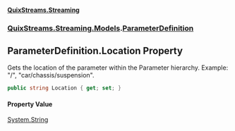 #### [QuixStreams.Streaming](index.md 'index')
### [QuixStreams.Streaming.Models](QuixStreams.Streaming.Models.md 'QuixStreams.Streaming.Models').[ParameterDefinition](ParameterDefinition.md 'QuixStreams.Streaming.Models.ParameterDefinition')

## ParameterDefinition.Location Property

Gets the location of the parameter within the Parameter hierarchy. Example: "/", "car/chassis/suspension".

```csharp
public string Location { get; set; }
```

#### Property Value
[System.String](https://docs.microsoft.com/en-us/dotnet/api/System.String 'System.String')